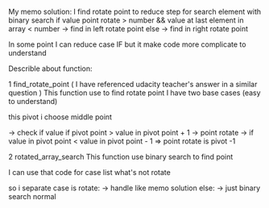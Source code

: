 My memo solution:
I find rotate point to reduce step for search element with binary search
if value point rotate > number && value at last element in array < number
-> find in left rotate point
else
-> find in right rotate point

In some point I can reduce case IF but it make code more complicate to understand

Describle about function:

1 find_rotate_point ( I have referenced udacity teacher's answer in a similar question )
This function use to find rotate point
I have two base cases (easy to understand)

this pivot i choose middle point

-> check if value if pivot point > value in pivot point + 1 -> point rotate
-> if value in pivot point < value in pivot point - 1 => point rotate is pivot -1

2 rotated_array_search
This function use binary search to find point

I can use that code for case list what's not rotate

so i separate case is rotate: -> handle like memo solution
else: -> just binary search normal
